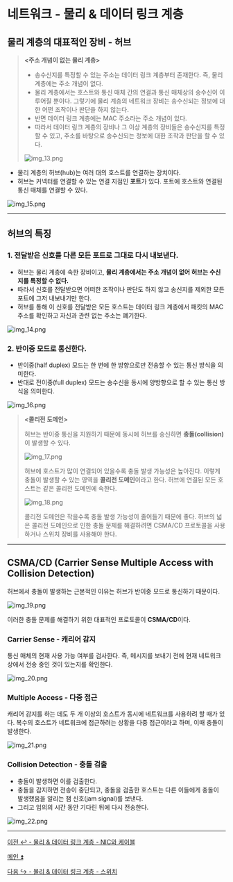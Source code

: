 # 네트워크 - 물리 & 데이터 링크 계층

## 물리 계층의 대표적인 장비 - 허브

> **<주소 개념이 없는 물리 계층>**
> 
> - 송수신지를 특정할 수 있는 주소는 데이터 링크 계층부터 존재한다. 즉, 물리 계층에는 주소 개념이 없다.
> - 물리 계층에서는 호스트와 통신 매체 간의 연결과 통신 매체상의 송수신이 이루어질 뿐이다. 그렇기에 물리 계층의
> 네트워크 장비는 송수신되는 정보에 대한 어떤 조작이나 판단을 하지 않는다.
> - 반면 데이터 링크 계층에는 MAC 주소라는 주소 개념이 있다.
> - 따라서 데이터 링크 계층의 장비나 그 이상 계층의 장비들은 송수신지를 특정할 수 있고, 주소를 바탕으로
> 송수신되는 정보에 대한 조작과 판단을 할 수 있다.
> 
> ![img_13.png](image/img_13.png)

- 물리 계층의 허브(hub)는 여러 대의 호스트를 연결하는 장치이다.
- 허브는 커넥터를 연결할 수 있는 연결 지점인 **포트**가 있다. 포트에 호스트와 연결된 통신 매체를 연결할 수 있다.

![img_15.png](image/img_15.png)

---

## 허브의 특징

### 1. 전달받은 신호를 다른 모든 포트로 그대로 다시 내보낸다.

- 허브는 물리 계층에 속한 장비이고, **물리 계층에서는 주소 개념이 없어 허브는 수신지를 특정할 수 없다.**
- 따라서 신호를 전달받으면 어떠한 조작이나 판단도 하지 않고 송신지를 제외한 모든 포트에 그저 내보내기만 한다.
- 허브를 통해 이 신호를 전달받은 모든 호스트는 데이터 링크 계층에서 패킷의 MAC 주소를 확인하고 자신과 관련 없는
    주소는 폐기한다.

![img_14.png](image/img_14.png)

### 2. 반이중 모드로 통신한다.

- 반이중(half duplex) 모드는 한 번에 한 방향으로만 전송할 수 있는 통신 방식을 의미한다.
- 반대로 전이중(full duplex) 모드는 송수신을 동시에 양방향으로 할 수 있는 통신 방식을 의미한다.

![img_16.png](image/img_16.png)

> **<콜리전 도메인>**
> 
> 허브는 반이중 통신을 지원하기 때문에 동시에 허브를 송신하면 **충돌(collision)** 이 발생할 수 있다.
> 
> ![img_17.png](image/img_17.png)
> 
> 허브에 호스트가 많이 연결되어 있을수록 충돌 발생 가능성은 높아진다. 이렇게 충돌이 발생할 수 있는 영역을
> **콜리전 도메인**이라고 한다. 허브에 연결된 모든 호스트는 같은 콜리전 도메인에 속한다.
> 
> ![img_18.png](image/img_18.png)
> 
> 콜리전 도메인은 작을수록 충돌 발생 가능성이 줄어들기 때문에 좋다. 허브의 넓은 콜리전 도메인으로 인한
> 충돌 문제를 해결하려면 CSMA/CD 프로토콜을 사용하거나 스위치 장비를 사용해야 한다.

---

## CSMA/CD (Carrier Sense Multiple Access with Collision Detection)

허브에서 충돌이 발생하는 근본적인 이유는 허브가 반이중 모드로 통신하기 때문이다.

![img_19.png](image/img_19.png)

이러한 충돌 문제를 해결하기 위한 대표적인 프로토콜이 **CSMA/CD**이다.

### Carrier Sense - 캐리어 감지

통신 매체의 현재 사용 가능 여부를 검사한다. 즉, 메시지를 보내기 전에 현재 네트워크 상에서 전송 중인 것이
있는지를 확인한다.

![img_20.png](image/img_20.png)

### Multiple Access - 다중 접근

캐리어 감지를 하는 데도 두 개 이상의 호스트가 동시에 네트워크를 사용하려 할 때가 있다.
복수의 호스트가 네트워크에 접근하려는 상황을 다중 접근이라고 하며, 이때 충돌이 발생한다.

![img_21.png](image/img_21.png)

### Collision Detection - 충돌 검출

- 충돌이 발생하면 이를 검출한다.
- 충돌을 감지하면 전송이 중단되고, 충돌을 검출한 호스트는 다른 이들에게 충돌이 발생했음을 알리는 잼 신호(jam signal)를 보낸다.
- 그리고 임의의 시간 동안 기다린 뒤에 다시 전송한다.

![img_22.png](image/img_22.png)

---

[이전 ↩️ - 물리 & 데이터 링크 계층 - NIC와 케이블](https://github.com/genesis12345678/TIL/blob/main/cs/network/data_layer/NIC.md)

[메인 ⏫](https://github.com/genesis12345678/TIL/blob/main/cs/network/Main.md)

[다음 ↪️ - 물리 & 데이터 링크 계층 - 스위치](https://github.com/genesis12345678/TIL/blob/main/cs/network/data_layer/Switch.md)